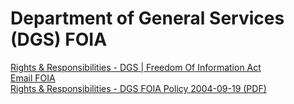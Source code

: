 # Department of General Services (DGS) FOIA  
[Rights & Responsibilities - DGS | Freedom Of Information Act](http://www.dgs.state.va.us/FOIA/tabid/346/Default.aspx)  
[Email FOIA](FOIA_DGS@dgs.virginia.gov)  
[Rights & Responsibilities - DGS FOIA Policy 2004-09-19 (PDF)](http://web.archive.org/web/20040919085224/http://www.dgs.state.va.us/FOIAPolicy.pdf)  
